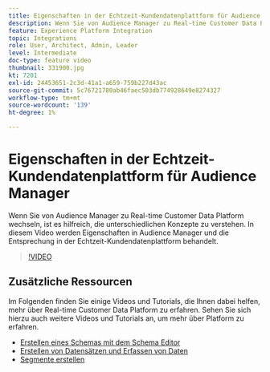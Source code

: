 ```yaml
---
title: Eigenschaften in der Echtzeit-Kundendatenplattform für Audience Manager
description: Wenn Sie von Audience Manager zu Real-time Customer Data Platform wechseln, ist es hilfreich, die unterschiedlichen Konzepte zu verstehen. In diesem Video werden Eigenschaften in Audience Manager und die Entsprechung in der Echtzeit-Kundendatenplattform behandelt.
feature: Experience Platform Integration
topic: Integrations
role: User, Architect, Admin, Leader
level: Intermediate
doc-type: feature video
thumbnail: 331900.jpg
kt: 7201
exl-id: 24453651-2c3d-41a1-a659-759b227d43ac
source-git-commit: 5c76721780ab46faec503db774928649e8274327
workflow-type: tm+mt
source-wordcount: '139'
ht-degree: 1%

---
```


# Eigenschaften in der Echtzeit-Kundendatenplattform für Audience Manager

Wenn Sie von Audience Manager zu Real-time Customer Data Platform wechseln, ist es hilfreich, die unterschiedlichen Konzepte zu verstehen. In diesem Video werden Eigenschaften in Audience Manager und die Entsprechung in der Echtzeit-Kundendatenplattform behandelt.

>[!VIDEO](https://video.tv.adobe.com/v/331900/?quality=12&learn=on)

## Zusätzliche Ressourcen

Im Folgenden finden Sie einige Videos und Tutorials, die Ihnen dabei helfen, mehr über Real-time Customer Data Platform zu erfahren. Sehen Sie sich hierzu auch weitere Videos und Tutorials an, um mehr über Platform zu erfahren.

* [Erstellen eines Schemas mit dem Schema Editor](https://experienceleague.adobe.com/docs/experience-platform/xdm/tutorials/create-schema-ui.html?lang=en#getting-started)
* [Erstellen von Datensätzen und Erfassen von Daten](https://experienceleague.adobe.com/docs/platform-learn/tutorials/data-ingestion/create-datasets-and-ingest-data.html?lang=en#data-ingestion)
* [Segmente erstellen](https://experienceleague.adobe.com/docs/platform-learn/tutorials/segments/create-segments.html?lang=en#segments)
